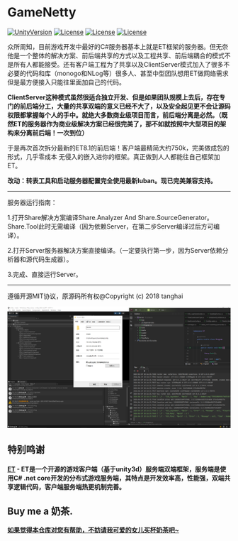 # GameNetty

[![UnityVersion](https://img.shields.io/badge/Unity%20Ver-2019.4.12++-blue.svg?style=flat-square)](https://github.com/ALEXTANGXIAO/GameNetty)
[![License](https://img.shields.io/github/license/ALEXTANGXIAO/GameNetty)](https://github.com/ALEXTANGXIAO/GameNetty)
[![License](https://img.shields.io/github/last-commit/ALEXTANGXIAO/GameNetty)](https://github.com/ALEXTANGXIAO/GameNetty)
[![License](https://img.shields.io/github/issues/ALEXTANGXIAO/GameNetty)](https://github.com/ALEXTANGXIAO/GameNetty)


众所周知，目前游戏开发中最好的C#服务器基本上就是ET框架的服务器。但无奈他是一个整体的解决方案、前后端共享的方式以及工程共享、前后端耦合的模式不是所有人都能接受。还有客户端工程为了共享以及ClientServer模式加入了很多不必要的代码和库（monogo和NLog等）很多人、甚至中型团队想用ET做网络需求但是最方便接入只能往里面加自己的代码。

<strong>ClientServer这种模式虽然很适合独立开发、但是如果团队规模上去后，存在专门的前后端分工，大量的共享双端的意义已经不大了，以及安全起见更不会让源码权限都掌握每个人的手中。就绝大多数商业级项目而言，前后端分离是必然。（既然ET的服务器作为商业级解决方案已经很完美了，那不如就按照中大型项目的架构来分离前后端！一次到位）</strong>

于是再次首次拆分最新的ET8.1的前后端！客户端最精简大约750k，完美做成包的形式，几乎零成本 无侵入的嵌入进你的框架。真正做到人人都能往自己框架加ET。

<strong>改动：转表工具和启动服务器配置完全使用最新luban。现已完美兼容支持。</strong>

---
服务器运行指南：

1.打开Share解决方案编译Share.Analyzer And Share.SourceGenerator。Share.Tool此时无需编译（因为依赖Server，在第二步Server编译过后方可编译）。

2.打开Server服务器解决方案直接编译。（一定要执行第一步，因为Server依赖分析器和源代码生成器）。

3.完成、直接运行Server。

---
遵循开源MIT协议，原源码所有权@Copyright (c) 2018 tanghai

![image](Books/src/info.png)


## <strong>特别鸣谢
#### <a href="https://github.com/egametang/ET"><strong>ET</strong></a> - ET是一个开源的游戏客户端（基于unity3d）服务端双端框架，服务端是使用C# .net core开发的分布式游戏服务端，其特点是开发效率高，性能强，双端共享逻辑代码，客户端服务端热更机制完善。


## <strong>Buy me a 奶茶.

[如果觉得本仓库对您有帮助，不妨请我可爱的女儿买杯奶茶吧~](Books/Donate.md)